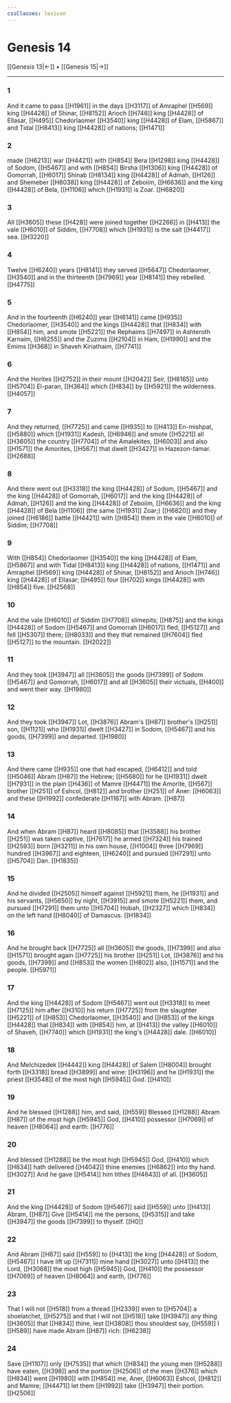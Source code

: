 ```yaml
---
cssClasses: lexicon
---
```

# Genesis 14

[[Genesis 13|←]] • [[Genesis 15|→]]

---

### 1
And it came to pass [[H1961]] in the days [[H3117]] of Amraphel [[H569]] king [[H4428]] of Shinar, [[H8152]] Arioch [[H746]] king [[H4428]] of Ellasar, [[H495]] Chedorlaomer [[H3540]] king [[H4428]] of Elam, [[H5867]] and Tidal [[H8413]] king [[H4428]] of nations; [[H1471]]

### 2
made [[H6213]] war [[H4421]] with [[H854]] Bera [[H1298]] king [[H4428]] of Sodom, [[H5467]] and with [[H854]] Birsha [[H1306]] king [[H4428]] of Gomorrah, [[H6017]] Shinab [[H8134]] king [[H4428]] of Admah, [[H126]] and Shemeber [[H8038]] king [[H4428]] of Zeboiim, [[H6636]] and the king [[H4428]] of Bela, [[H1106]] which [[H1931]] is Zoar. [[H6820]]

### 3
All [[H3605]] these [[H428]] were joined together [[H2266]] in [[H413]] the vale [[H6010]] of Siddim, [[H7708]] which [[H1931]] is the salt [[H4417]] sea. [[H3220]]

### 4
Twelve [[H6240]] years [[H8141]] they served [[H5647]] Chedorlaomer, [[H3540]] and in the thirteenth [[H7969]] year [[H8141]] they rebelled. [[H4775]]

### 5
And in the fourteenth [[H6240]] year [[H8141]] came [[H935]] Chedorlaomer, [[H3540]] and the kings [[H4428]] that [[H834]] with [[H854]] him, and smote [[H5221]] the Rephaims [[H7497]] in Ashteroth Karnaim, [[H6255]] and the Zuzims [[H2104]] in Ham, [[H1990]] and the Emims [[H368]] in Shaveh Kiriathaim, [[H7741]]

### 6
And the Horites [[H2752]] in their mount [[H2042]] Seir, [[H8165]] unto [[H5704]] El-paran, [[H364]] which [[H834]] by [[H5921]] the wilderness. [[H4057]]

### 7
And they returned, [[H7725]] and came [[H935]] to [[H413]] En-mishpat, [[H5880]] which [[H1931]] Kadesh, [[H6946]] and smote [[H5221]] all [[H3605]] the country [[H7704]] of the Amalekites, [[H6003]] and also [[H1571]] the Amorites, [[H567]] that dwelt [[H3427]] in Hazezon-tamar. [[H2688]]

### 8
And there went out [[H3318]] the king [[H4428]] of Sodom, [[H5467]] and the king [[H4428]] of Gomorrah, [[H6017]] and the king [[H4428]] of Admah, [[H126]] and the king [[H4428]] of Zeboiim, [[H6636]] and the king [[H4428]] of Bela [[H1106]] (the same [[H1931]] Zoar;) [[H6820]] and they joined [[H6186]] battle [[H4421]] with [[H854]] them in the vale [[H6010]] of Siddim; [[H7708]]

### 9
With [[H854]] Chedorlaomer [[H3540]] the king [[H4428]] of Elam, [[H5867]] and with Tidal [[H8413]] king [[H4428]] of nations, [[H1471]] and Amraphel [[H569]] king [[H4428]] of Shinar, [[H8152]] and Arioch [[H746]] king [[H4428]] of Ellasar; [[H495]] four [[H702]] kings [[H4428]] with [[H854]] five. [[H2568]]

### 10
And the vale [[H6010]] of Siddim [[H7708]] slimepits; [[H875]] and the kings [[H4428]] of Sodom [[H5467]] and Gomorrah [[H6017]] fled, [[H5127]] and fell [[H5307]] there; [[H8033]] and they that remained [[H7604]] fled [[H5127]] to the mountain. [[H2022]]

### 11
And they took [[H3947]] all [[H3605]] the goods [[H7399]] of Sodom [[H5467]] and Gomorrah, [[H6017]] and all [[H3605]] their victuals, [[H400]] and went their way. [[H1980]]

### 12
And they took [[H3947]] Lot, [[H3876]] Abram's [[H87]] brother's [[H251]] son, [[H1121]] who [[H1931]] dwelt [[H3427]] in Sodom, [[H5467]] and his goods, [[H7399]] and departed. [[H1980]]

### 13
And there came [[H935]] one that had escaped, [[H6412]] and told [[H5046]] Abram [[H87]] the Hebrew; [[H5680]] for he [[H1931]] dwelt [[H7931]] in the plain [[H436]] of Mamre [[H4471]] the Amorite, [[H567]] brother [[H251]] of Eshcol, [[H812]] and brother [[H251]] of Aner: [[H6063]] and these [[H1992]] confederate [[H1167]] with Abram. [[H87]]

### 14
And when Abram [[H87]] heard [[H8085]] that [[H3588]] his brother [[H251]] was taken captive, [[H7617]] he armed [[H7324]] his trained [[H2593]] born [[H3211]] in his own house, [[H1004]] three [[H7969]] hundred [[H3967]] and eighteen, [[H6240]] and pursued [[H7291]] unto [[H5704]] Dan. [[H1835]]

### 15
And he divided [[H2505]] himself against [[H5921]] them, he [[H1931]] and his servants, [[H5650]] by night, [[H3915]] and smote [[H5221]] them, and pursued [[H7291]] them unto [[H5704]] Hobah, [[H2327]] which [[H834]] on the left hand [[H8040]] of Damascus. [[H1834]]

### 16
And he brought back [[H7725]] all [[H3605]] the goods, [[H7399]] and also [[H1571]] brought again [[H7725]] his brother [[H251]] Lot, [[H3876]] and his goods, [[H7399]]  and [[H853]] the women [[H802]] also, [[H1571]] and the people. [[H5971]]

### 17
And the king [[H4428]] of Sodom [[H5467]] went out [[H3318]] to meet [[H7125]] him after [[H310]] his return [[H7725]] from the slaughter [[H5221]]  of [[H853]] Chedorlaomer, [[H3540]] and [[H853]] of the kings [[H4428]] that [[H834]] with [[H854]] him, at [[H413]] the valley [[H6010]] of Shaveh, [[H7740]] which [[H1931]] the king's [[H4428]] dale. [[H6010]]

### 18
And Melchizedek [[H4442]] king [[H4428]] of Salem [[H8004]] brought forth [[H3318]] bread [[H3899]] and wine: [[H3196]] and he [[H1931]] the priest [[H3548]] of the most high [[H5945]] God. [[H410]]

### 19
And he blessed [[H1288]] him, and said, [[H559]] Blessed [[H1288]] Abram [[H87]] of the most high [[H5945]] God, [[H410]] possessor [[H7069]] of heaven [[H8064]] and earth: [[H776]]

### 20
And blessed [[H1288]] be the most high [[H5945]] God, [[H410]] which [[H834]] hath delivered [[H4042]] thine enemies [[H6862]] into thy hand. [[H3027]] And he gave [[H5414]] him tithes [[H4643]] of all. [[H3605]]

### 21
And the king [[H4428]] of Sodom [[H5467]] said [[H559]] unto [[H413]] Abram, [[H87]] Give [[H5414]] me the persons, [[H5315]] and take [[H3947]] the goods [[H7399]] to thyself. [[H0]]

### 22
And Abram [[H87]] said [[H559]] to [[H413]] the king [[H4428]] of Sodom, [[H5467]] I have lift up [[H7311]] mine hand [[H3027]] unto [[H413]] the Lord, [[H3068]] the most high [[H5945]] God, [[H410]] the possessor [[H7069]] of heaven [[H8064]] and earth, [[H776]]

### 23
That I will not [[H518]] from a thread [[H2339]] even to [[H5704]] a shoelatchet, [[H5275]] and that I will not [[H518]] take [[H3947]] any thing [[H3605]] that [[H834]] thine, lest [[H3808]] thou shouldest say, [[H559]] I [[H589]] have made Abram [[H87]] rich: [[H6238]]

### 24
Save [[H1107]] only [[H7535]] that which [[H834]] the young men [[H5288]] have eaten, [[H398]] and the portion [[H2506]] of the men [[H376]] which [[H834]] went [[H1980]] with [[H854]] me, Aner, [[H6063]] Eshcol, [[H812]] and Mamre; [[H4471]] let them [[H1992]] take [[H3947]] their portion. [[H2506]]